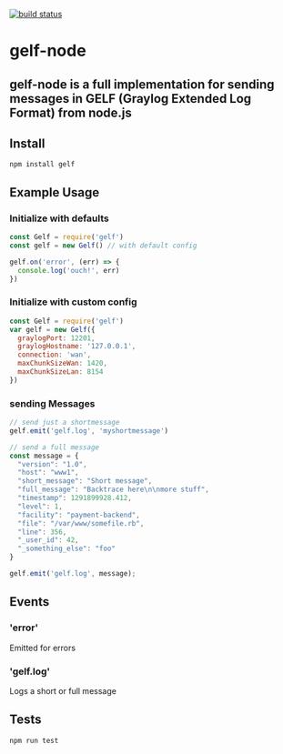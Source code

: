 [![build status](https://secure.travis-ci.org/robertkowalski/gelf-node.png)](http://travis-ci.org/robertkowalski/gelf-node)

# gelf-node

## gelf-node is a full implementation for sending messages in GELF (Graylog Extended Log Format) from node.js

## Install

```
npm install gelf
```

## Example Usage

### Initialize with defaults

```js
const Gelf = require('gelf')
const gelf = new Gelf() // with default config

gelf.on('error', (err) => {
  console.log('ouch!', err)
})
```

### Initialize with custom config

```js
const Gelf = require('gelf')
var gelf = new Gelf({
  graylogPort: 12201,
  graylogHostname: '127.0.0.1',
  connection: 'wan',
  maxChunkSizeWan: 1420,
  maxChunkSizeLan: 8154
})
```

### sending Messages

```js
// send just a shortmessage
gelf.emit('gelf.log', 'myshortmessage')

// send a full message
const message = {
  "version": "1.0",
  "host": "www1",
  "short_message": "Short message",
  "full_message": "Backtrace here\n\nmore stuff",
  "timestamp": 1291899928.412,
  "level": 1,
  "facility": "payment-backend",
  "file": "/var/www/somefile.rb",
  "line": 356,
  "_user_id": 42,
  "_something_else": "foo"
}

gelf.emit('gelf.log', message);
```

## Events

### 'error'

Emitted for errors

### 'gelf.log'

Logs a short or full message

## Tests

```
npm run test
```
